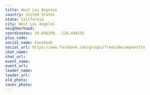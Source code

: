 ```yaml
---
title: West Los Angeles
country: United States
state: California
city: West Los Angeles
neighborhood: 
coordinates: 34.046399, -118.448135
plus_code:
social_name: Facebook
social_url: https://www.facebook.com/groups/freecodecampwestla
chat_name:
chat_url:
event_name:
event_url:
leader_name:
leader_url:
old_photo: 
cover_photo:
---
```

